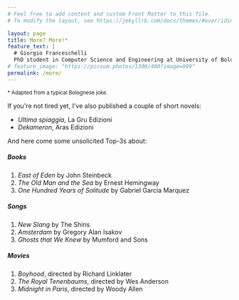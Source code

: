 ```yaml
---
# Feel free to add content and custom Front Matter to this file.
# To modify the layout, see https://jekyllrb.com/docs/themes/#overriding-theme-defaults

layout: page
title: More? More!*
feature_text: |
  # Giorgio Franceschelli
  PhD student in Computer Science and Engineering at University of Bologna.
# feature_image: "https://picsum.photos/1300/400?image=989"
permalink: /more/
---
```


<small>\* Adapted from a typical Bolognese joke.</small>

If you're not tired yet, I've also published a couple of short novels:

* _Ultima spiaggia_, La Gru Edizioni
* _Dekameron_, Aras Edizioni

And here come some unsolicited Top-3s about:

##### Books

1. _East of Eden_ by John Steinbeck
2. _The Old Man and the Sea_ by Ernest Hemingway
3. _One Hundred Years of Solitude_ by Gabriel Garcia Marquez

##### Songs

1. _New Slang_ by The Shins
2. _Amsterdam_ by Gregory Alan Isakov
2. _Ghosts that We Knew_ by Mumford and Sons

##### Movies

1. _Boyhood_, directed by Richard Linklater
2. _The Royal Tenenbaums_, directed by Wes Anderson
3. _Midnight in Paris_, directed by Woody Allen
